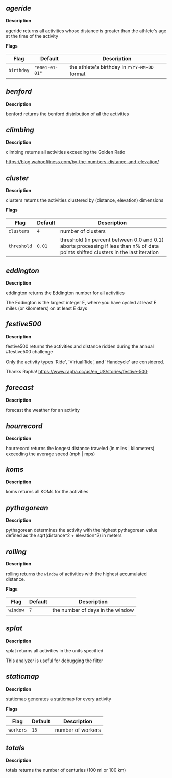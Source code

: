 

## *ageride*

**Description**

ageride returns all activities whose distance is greater than the athlete's age at the time of the activity

**Flags**

|Flag|Default|Description|
|-|-|-|
|```birthday```|```"0001-01-01"```|the athlete's birthday in `YYYY-MM-DD` format|

## *benford*

**Description**

benford returns the benford distribution of all the activities

## *climbing*

**Description**

climbing returns all activities exceeding the Golden Ratio

https://blog.wahoofitness.com/by-the-numbers-distance-and-elevation/

## *cluster*

**Description**

clusters returns the activities clustered by (distance, elevation) dimensions

**Flags**

|Flag|Default|Description|
|-|-|-|
|```clusters```|```4```|number of clusters|
|```threshold```|```0.01```|threshold (in percent between 0.0 and 0.1) aborts processing if less than n% of data points shifted clusters in the last iteration|

## *eddington*

**Description**

eddington returns the Eddington number for all activities

The Eddington is the largest integer E, where you have cycled at least E miles (or kilometers) on at least E days

## *festive500*

**Description**

festive500 returns the activities and distance ridden during the annual #festive500 challenge

Only the activity types 'Ride', 'VirtualRide', and 'Handcycle' are considered.

Thanks Rapha! https://www.rapha.cc/us/en_US/stories/festive-500

## *forecast*

**Description**

forecast the weather for an activity

## *hourrecord*

**Description**

hourrecord returns the longest distance traveled (in miles | kilometers) exceeding the average speed (mph | mps)

## *koms*

**Description**

koms returns all KOMs for the activities

## *pythagorean*

**Description**

pythagorean determines the activity with the highest pythagorean value defined as the sqrt(distance^2 + elevation^2) in meters

## *rolling*

**Description**

rolling returns the `window` of activities with the highest accumulated distance.

**Flags**

|Flag|Default|Description|
|-|-|-|
|```window```|```7```|the number of days in the window|

## *splat*

**Description**

splat returns all activities in the units specified

This analyzer is useful for debugging the filter

## *staticmap*

**Description**

staticmap generates a staticmap for every activity

**Flags**

|Flag|Default|Description|
|-|-|-|
|```workers```|```15```|number of workers|

## *totals*

**Description**

totals returns the number of centuries (100 mi or 100 km)
